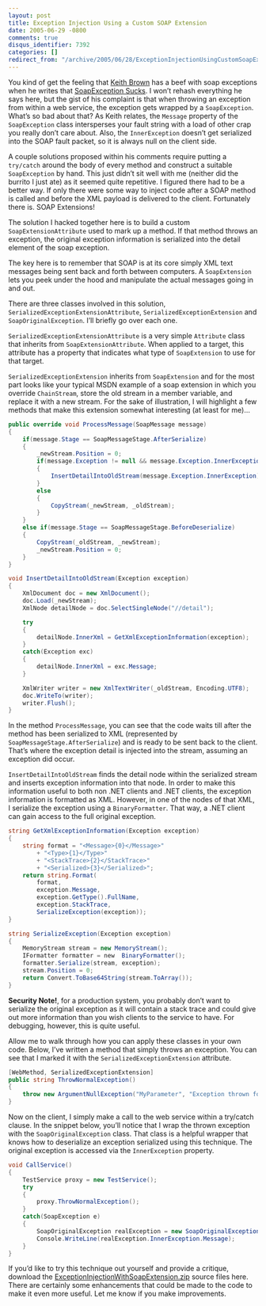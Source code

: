 ```yaml
---
layout: post
title: Exception Injection Using a Custom SOAP Extension
date: 2005-06-29 -0800
comments: true
disqus_identifier: 7392
categories: []
redirect_from: "/archive/2005/06/28/ExceptionInjectionUsingCustomSoapExtension.aspx/"
---
```


You kind of get the feeling that [Keith
Brown](http://pluralsight.com/blogs/keith/) has a beef with soap
exceptions when he writes that [SoapException
Sucks](http://pluralsight.com/blogs/keith/archive/2005/06/02/9712.aspx).
I won’t rehash everything he says here, but the gist of his complaint is
that when throwing an exception from within a web service, the exception
gets wrapped by a `SoapException`. What’s so bad about that? As Keith
relates, the `Message` property of the `SoapException` class
intersperses your fault string with a load of other crap you really
don’t care about. Also, the `InnerException` doesn’t get serialized into
the SOAP fault packet, so it is always null on the client side.

A couple solutions proposed within his comments require putting a
`try/catch` around the body of every method and construct a suitable
`SoapException` by hand. This just didn’t sit well with me (neither did
the burrito I just ate) as it seemed quite repetitive. I figured there
had to be a better way. If only there were some way to inject code after
a SOAP method is called and before the XML payload is delivered to the
client. Fortunately there is. SOAP Extensions!

The solution I hacked together here is to build a custom
`SoapExtensionAttribute` used to mark up a method. If that method throws
an exception, the original exception information is serialized into the
detail element of the soap exception.

The key here is to remember that SOAP is at its core simply XML text
messages being sent back and forth between computers. A `SoapExtension`
lets you peek under the hood and manipulate the actual messages going in
and out.

There are three classes involved in this solution,
`SerializedExceptionExtensionAttribute`, `SerializedExceptionExtension`
and `SoapOriginalException`. I’ll briefly go over each one.

`SerializedExceptionExtensionAttribute` is a very simple `Attribute`
class that inherits from `SoapExtensionAttribute`. When applied to a
target, this attribute has a property that indicates what type of
`SoapExtension` to use for that target.

`SerializedExceptionExtension` inherits from `SoapExtension` and for the
most part looks like your typical MSDN example of a soap extension in
which you override `ChainStream`, store the old stream in a member
variable, and replace it with a new stream. For the sake of
illustration, I will highlight a few methods that make this extension
somewhat interesting (at least for me)...

```csharp
public override void ProcessMessage(SoapMessage message)
{
    if(message.Stage == SoapMessageStage.AfterSerialize)
    {
        _newStream.Position = 0;
        if(message.Exception != null && message.Exception.InnerException != null)
        {
            InsertDetailIntoOldStream(message.Exception.InnerException);
        }
        else
        {
            CopyStream(_newStream, _oldStream);   
        }
    }
    else if(message.Stage == SoapMessageStage.BeforeDeserialize)
    {
        CopyStream(_oldStream, _newStream);
        _newStream.Position = 0;
    }
}

void InsertDetailIntoOldStream(Exception exception)
{
    XmlDocument doc = new XmlDocument();
    doc.Load(_newStream);
    XmlNode detailNode = doc.SelectSingleNode("//detail");

    try
    {
        detailNode.InnerXml = GetXmlExceptionInformation(exception);
    }
    catch(Exception exc)
    {
        detailNode.InnerXml = exc.Message;
    }

    XmlWriter writer = new XmlTextWriter(_oldStream, Encoding.UTF8);
    doc.WriteTo(writer);
    writer.Flush();
}
```

In the method `ProcessMessage`, you can see that the code waits till
after the method has been serialized to XML (represented by
`SoapMessageStage.AfterSerialize`) and is ready to be sent back to the
client. That’s where the exception detail is injected into the stream,
assuming an exception did occur.

`InsertDetailIntoOldStream` finds the detail node within the serialized
stream and inserts exception information into that node. In order to
make this information useful to both non .NET clients and .NET clients,
the exception information is formatted as XML. However, in one of the
nodes of that XML, I serialize the exception using a `BinaryFormatter`.
That way, a .NET client can gain access to the full original exception.

```csharp
string GetXmlExceptionInformation(Exception exception)
{
    string format = "<Message>{0}</Message>"
        + "<Type>{1}</Type>"
        + "<StackTrace>{2}</StackTrace>"
        + "<Serialized>{3}</Serialized>";
    return string.Format(
        format,
        exception.Message,
        exception.GetType().FullName,
        exception.StackTrace,
        SerializeException(exception));
}

string SerializeException(Exception exception)
{
    MemoryStream stream = new MemoryStream();
    IFormatter formatter = new  BinaryFormatter();
    formatter.Serialize(stream, exception);
    stream.Position = 0;
    return Convert.ToBase64String(stream.ToArray());
}
```

**Security Note!**, for a production system, you probably don’t want to
serialize the original exception as it will contain a stack trace and
could give out more information than you wish clients to the service to
have. For debugging, however, this is quite useful.

Allow me to walk through how you can apply these classes in your own
code. Below, I’ve written a method that simply throws an exception. You
can see that I marked it with the `SerializedExceptionExtension`
attribute.

```csharp
[WebMethod, SerializedExceptionExtension]
public string ThrowNormalException()
{
    throw new ArgumentNullException("MyParameter", "Exception thrown for testing purposes");
}
```

Now on the client, I simply make a call to the web service within a
try/catch clause. In the snippet below, you’ll notice that I wrap the
thrown exception with the `SoapOriginalException` class. That class is a
helpful wrapper that knows how to deserialize an exception serialized
using this technique. The original exception is accessed via the
`InnerException` property.

```csharp
void CallService()
{
    TestService proxy = new TestService();
    try
    {
        proxy.ThrowNormalException();
    }
    catch(SoapException e)
    {
        SoapOriginalException realException = new SoapOriginalException(e);
        Console.WriteLine(realException.InnerException.Message);
    }
}
```

If you’d like to try this technique out yourself and provide a critique,
download the
[ExceptionInjectionWithSoapExtension.zip](https://haacked.com/code/ExceptionInjectionWithSoapExtension.zip)
source files here. There are certainly some enhancements that could be
made to the code to make it even more useful. Let me know if you make
improvements.
